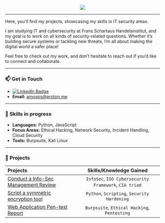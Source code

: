 <p align="center">
    <img src="https://readme-typing-svg.herokuapp.com/?lines=Welcome+to+my+GitHub!;Explore+my+projects.;Let's+secure+the+digital+world!&font=Fira%20Code&color=%2300C09A&center=true&width=440&height=45">
</p>

---
Here, you'll find my projects, showcasing my skills in IT security areas.

I am studying IT and cybersecurity at Frans Schartaus Handelsinstitut, and my goal is to work on all kinds of security-related questions. Whether it’s building secure systems or tackling new threats, I’m all about making the digital world a safer place!

Feel free to check out my work, and don’t hesitate to reach out if you’d like to connect and collaborate.

---

### 📫 Get in Touch
- [![LinkedIn Badge](https://img.shields.io/badge/LinkedIn-Amos%20Portal%20Skog-blue?style=flat&logo=linkedin)](https://se.linkedin.com/in/amosps?trk=profile-badge)
- **Email:** [amosps@proton.me](mailto:amosps@proton.me)

---

### 🔧 Skills in progress
- **Languages:** Python, JavaScript
- **Focus Areas:** Ethical Hacking, Network Security, Incident Handling, Cloud Security
- **Tools:** Burpsuite, Kali Linux

---

### 🔧 Projects
| Projects | Skills/Knowledge Gained | 
| :--- |:---:|
| [Conduct a Info-Sec Management Review](https://github.com/APS-CS/portfolio/tree/main/insec-evaluation) | `InfoSec`, `ISO Cybersecurity Framework`, `CIA triad` |
| [Script a symmetric encryption tool](https://github.com/APS-CS/portfolio/tree/main/symcryptool) | `Python`,  `Scripting`, `Security Hardening` | 
| [Web Application Pen-test Report](https://github.com/APS-CS/portfolio/tree/main/pentest-report)  | `Burpsuite`, `Ethical Hacking`, `Pentesting` | 
